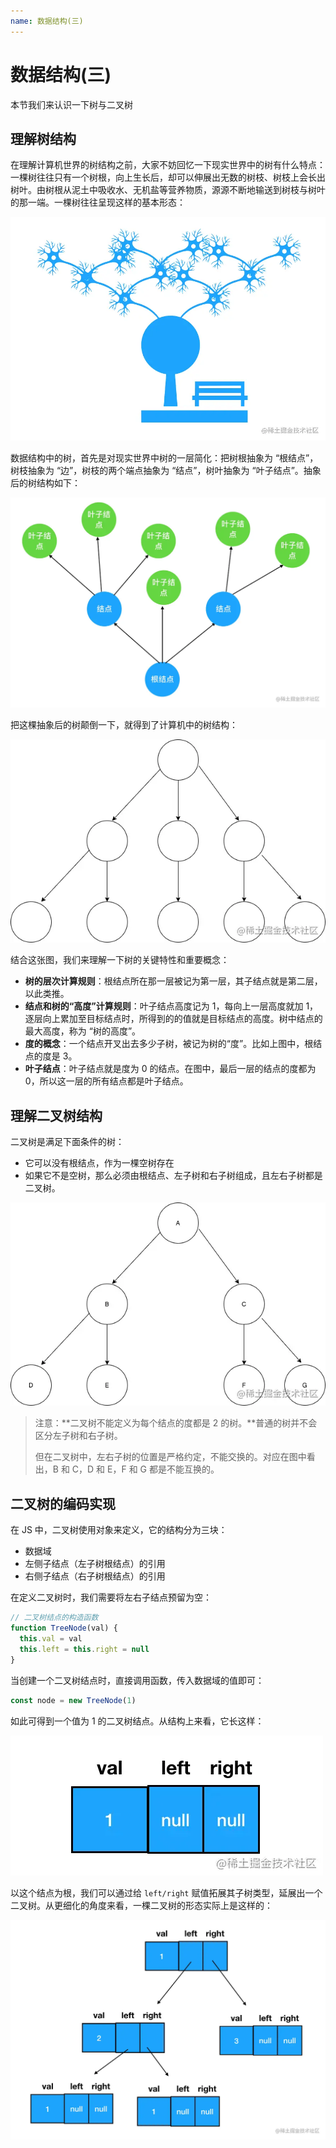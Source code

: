 ```yaml
---
name: 数据结构(三)
---
```


# 数据结构(三)

本节我们来认识一下树与二叉树

## 理解树结构

在理解计算机世界的树结构之前，大家不妨回忆一下现实世界中的树有什么特点：一棵树往往只有一个树根，向上生长后，却可以伸展出无数的树枝、树枝上会长出树叶。由树根从泥土中吸收水、无机盐等营养物质，源源不断地输送到树枝与树叶的那一端。一棵树往往呈现这样的基本形态：

![tree](../images/tree.awebp)

数据结构中的树，首先是对现实世界中树的一层简化：把树根抽象为 “根结点”，树枝抽象为 “边”，树枝的两个端点抽象为 “结点”，树叶抽象为 “叶子结点”。抽象后的树结构如下：

![tree2](../images/tree2.awebp)

把这棵抽象后的树颠倒一下，就得到了计算机中的树结构：

![tree3](../images/tree3.awebp)

结合这张图，我们来理解一下树的关键特性和重要概念：

- **树的层次计算规则**：根结点所在那一层被记为第一层，其子结点就是第二层，以此类推。
- **结点和树的“高度”计算规则**：叶子结点高度记为 1，每向上一层高度就加 1，逐层向上累加至目标结点时，所得到的的值就是目标结点的高度。树中结点的最大高度，称为 “树的高度”。
- **度的概念**：一个结点开叉出去多少子树，被记为树的“度”。比如上图中，根结点的度是 3。
- **叶子结点**：叶子结点就是度为 0 的结点。在图中，最后一层的结点的度都为 0，所以这一层的所有结点都是叶子结点。

## 理解二叉树结构

二叉树是满足下面条件的树：

- 它可以没有根结点，作为一棵空树存在
- 如果它不是空树，那么必须由根结点、左子树和右子树组成，且左右子树都是二叉树。

![binary-tree](../images/binary-tree.awebp)

> 注意：**二叉树不能定义为每个结点的度都是 2 的树。**普通的树并不会区分左子树和右子树。
>
> 但在二叉树中，左右子树的位置是严格约定，不能交换的。对应在图中看出，B 和 C，D 和 E，F 和 G 都是不能互换的。

## 二叉树的编码实现

在 JS 中，二叉树使用对象来定义，它的结构分为三块：

- 数据域
- 左侧子结点（左子树根结点）的引用
- 右侧子结点（右子树根结点）的引用

在定义二叉树时，我们需要将左右子结点预留为空：

```js
// 二叉树结点的构造函数
function TreeNode(val) {
  this.val = val
  this.left = this.right = null
}
```

当创建一个二叉树结点时，直接调用函数，传入数据域的值即可：

```js
const node = new TreeNode(1)
```

如此可得到一个值为 1 的二叉树结点。从结构上来看，它长这样：

![binary-tree-1](../images/binary-tree-1.awebp)

以这个结点为根，我们可以通过给 `left/right` 赋值拓展其子树类型，延展出一个二叉树。从更细化的角度来看，一棵二叉树的形态实际上是这样的：

![binary-tree-2](../images/binary-tree-2.awebp)
